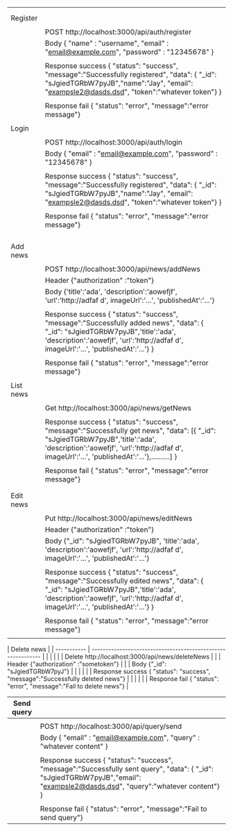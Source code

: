 |           |                                                              |
| --------- | ------------------------------------------------------------ |
|           |                                                              |
|           |                                                              |
| Register  |                                                              |
|           |                                                              |
|           | POST http://localhost:3000/api/auth/register                 |
|           | Body { "name" : "username", "email" : "email@example.com", "password" : "12345678" } |
|           |                                                              |
|           | Response success { "status": "success", "message":"Successfully registered", "data": { "_id": "sJgiedTGRbW7pyJB","name":"Jay", "email": "exampsle2@dasds.dsd", "token":"whatever token"} } |
|           |                                                              |
|           | Response fail { "status": "error", "message":"error message"} |
|           |                                                              |
| Login     |                                                              |
|           |                                                              |
|           | POST http://localhost:3000/api/auth/login                    |
|           | Body { "email" : "email@example.com", "password" : "12345678" } |
|           |                                                              |
|           | Response success { "status": "success", "message":"Successfully registered", "data": { "_id": "sJgiedTGRbW7pyJB","name":"Jay", "email": "exampsle2@dasds.dsd", "token":"whatever token"} } |
|           |                                                              |
|           | Response fail { "status": "error", "message":"error message"} |
|           |                                                              |
|           |                                                              |
|           |                                                              |
|           |                                                              |
| Add news  |                                                              |
|           |                                                              |
|           | POST http://localhost:3000/api/news/addNews                  |
|           | Header {"authorization" :"token"}                            |
|           | Body {'title':'ada', 'description':'aowefjf', 'url':'http://adfaf d',  imageUrl':'...', 'publishedAt':'...'} |
|           |                                                              |
|           | Response success { "status": "success", "message":"Successfully added news", "data": { "_id": "sJgiedTGRbW7pyJB",'title':'ada', 'description':'aowefjf', 'url':'http://adfaf d',  imageUrl':'...', 'publishedAt':'...'} } |
|           |                                                              |
|           | Response fail { "status": "error", "message":"error message"} |
|           |                                                              |
| List news |                                                              |
|           |                                                              |
|           | Get http://localhost:3000/api/news/getNews                   |
|           |                                                              |
|           | Response success { "status": "success", "message":"Successfully get news", "data": [{ "_id": "sJgiedTGRbW7pyJB",'title':'ada', 'description':'aowefjf', 'url':'http://adfaf d',  imageUrl':'...', 'publishedAt':'...'},..........] } |
|           |                                                              |
|           | Response fail { "status": "error", "message":"error message"} |
|           |                                                              |
|           |                                                              |
| Edit news |                                                              |
|           |                                                              |
|           | Put http://localhost:3000/api/news/editNews                  |
|           | Header {"authorization" :"token"}                            |
|           | Body {"_id": "sJgiedTGRbW7pyJB", 'title':'ada', 'description':'aowefjf', 'url':'http://adfaf d',  imageUrl':'...', 'publishedAt':'...'} |
|           |                                                              |
|           | Response success { "status": "success", "message":"Successfully edited news", "data": { "_id": "sJgiedTGRbW7pyJB",'title':'ada', 'description':'aowefjf', 'url':'http://adfaf d',  imageUrl':'...', 'publishedAt':'...'} } |
|           |                                                              |
|           | Response fail { "status": "error", "message":"error message"} |
|           |                                                              |



| Delete news |
| ----------- | ------------------------------------------------------------ |
|             |                                                              |
|             | Delete http://localhost:3000/api/news/deleteNews             |
|             | Header {"authorization" :"sometoken"}                        |
|             | Body {"_id": "sJgiedTGRbW7pyJ"}                              |
|             |                                                              |
|             | Response success { "status": "success", "message":"Successfully deleted news"} |
|             |                                                              |
|             | Response fail { "status": "error", "message":"Fail to delete news"} |

| Send query |                                                              |
| ---------- | ------------------------------------------------------------ |
|            |                                                              |
|            | POST http://localhost:3000/api/query/send                    |
|            | Body { "email" : "email@example.com", "query" : "whatever content" } |
|            |                                                              |
|            | Response success { "status": "success", "message":"Successfully sent query", "data": { "_id": "sJgiedTGRbW7pyJB","email": "exampsle2@dasds.dsd", "query":"whatever content"} } |
|            |                                                              |
|            | Response fail { "status": "error", "message":"Fail to send query"} |